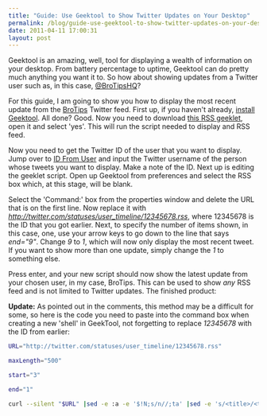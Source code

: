 ```yaml
---
title: "Guide: Use Geektool to Show Twitter Updates on Your Desktop"
permalink: /blog/guide-use-geektool-to-show-twitter-updates-on-your-desktop/
date: 2011-04-11 17:00:31
layout: post
---
```


Geektool is an amazing, well, tool for displaying a wealth of information on your desktop. From battery percentage to uptime, Geektool can do pretty much anything you want it to. So how about showing updates from a Twitter user such as, in this case, [@BroTipsHQ](http://twitter.com/brotipshq)?

For this guide, I am going to show you how to display the most recent update from the [BroTips](http://brotipshq.com) Twitter feed. First up, if you haven't already, [install Geektool](http://projects.tynsoe.org/en/geektool/). All done? Good. Now you need to download [this RSS geeklet](http://www.macosxtips.co.uk/geeklets/internet/display-recent-items-from-any-rss-feed/), open it and select 'yes'. This will run the script needed to display and RSS feed.

Now you need to get the Twitter ID of the user that you want to display. Jump over to [ID From User](http://www.idfromuser.com/) and input the Twitter username of the person whose tweets you want to display. Make a note of the ID. Next up is editing the geeklet script. Open up Geektool from preferences and select the RSS box which, at this stage, will be blank.

Select the 'Command:' box from the properties window and delete the URL that is on the first line. Now replace it with _http://twitter.com/statuses/user_timeline/12345678.rss_, where 12345678 is the ID that you got earlier. Next, to specify the number of items shown, in this case, one, use your arrow keys to go down to the line that says _end="9"_. Change _9_ to _1_, which will now only display the most recent tweet. If you want to show more than one update, simply change the _1_ to something else.

Press enter, and your new script should now show the latest update from your chosen user, in my case, BroTips. This can be used to show _any_ RSS feed and is not limited to Twitter updates. The finished product:

**Update:** As pointed out in the comments, this method may be a difficult for some, so here is the code you need to paste into the command box when creating a new 'shell' in GeekTool, not forgetting to replace _12345678_ with the ID from earlier:

```bash
URL="http://twitter.com/statuses/user_timeline/12345678.rss"

maxLength="500"

start="3"

end="1"

curl --silent "$URL" |sed -e :a -e '$!N;s/n//;ta' |sed -e 's/<title>/<title>/g' |sed -e 's/</title>/</title>/g' |sed -e 's/<description>/<description>/g' |sed -e 's/</description>/</description>/g' |grep -E '(title>|description>)' |sed -n "$start,$"'p' |sed -e 's/<title>//' |sed -e 's/</title>//' |sed -e 's/<description>/   /' |sed -e 's/</description>//' |sed -e 's/<![CDATA[//g' |sed -e 's/]]>//g' |sed -e 's/&lt;/</g' |sed -e 's/&gt;/>/g' |sed -e 's/<[^>]*>//g' |cut -c 1-$maxLength |head -$end |sed G |fmt
```